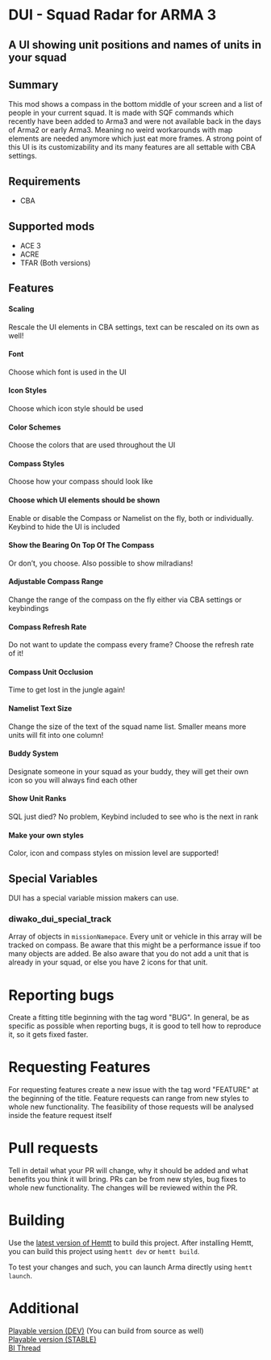 # DUI - Squad Radar for ARMA 3

## A UI showing unit positions and names of units in your squad

## Summary

This mod shows a compass in the bottom middle of your screen and a list of people in your current squad. It is made with SQF commands which recently have been added to Arma3 and were not available back in the days of Arma2 or early Arma3. Meaning no weird workarounds with map elements are needed anymore which just eat more frames.
A strong point of this UI is its customizability and its many features are all settable with CBA settings.

## Requirements

- CBA

## Supported mods

- ACE 3
- ACRE
- TFAR (Both versions)

## Features

#### Scaling

Rescale the UI elements in CBA settings, text can be rescaled on its own as well!

#### Font

Choose which font is used in the UI

#### Icon Styles

Choose which icon style should be used

#### Color Schemes

Choose the colors that are used throughout the UI

#### Compass Styles

Choose how your compass should look like

#### Choose which UI elements should be shown

Enable or disable the Compass or Namelist on the fly, both or individually. Keybind to hide the UI is included

#### Show the Bearing On Top Of The Compass

Or don’t, you choose. Also possible to show milradians!

#### Adjustable Compass Range

Change the range of the compass on the fly either via CBA settings or keybindings

#### Compass Refresh Rate

Do not want to update the compass every frame? Choose the refresh rate of it!

#### Compass Unit Occlusion

Time to get lost in the jungle again!

#### Namelist Text Size

Change the size of the text of the squad name list. Smaller means more units will fit into one column!

#### Buddy System

Designate someone in your squad as your buddy, they will get their own icon so you will always find each other

#### Show Unit Ranks

SQL just died? No problem, Keybind included to see who is the next in rank

#### Make your own styles

Color, icon and compass styles on mission level are supported!

## Special Variables

DUI has a special variable mission makers can use.

### diwako_dui_special_track

Array of objects in `missionNamepace`. Every unit or vehicle in this array will be tracked on compass. Be aware that this might be a performance issue if too many objects are added. Be also aware that you do not add a unit that is already in your squad, or else you have 2 icons for that unit.

# Reporting bugs

Create a fitting title beginning with the tag word "BUG".
In general, be as specific as possible when reporting bugs, it is good to tell how to reproduce it, so it gets fixed faster.

# Requesting Features

For requesting features create a new issue with the tag word "FEATURE" at the beginning of the title. Feature requests can range from new styles to whole new functionality. The feasibility of those requests will be analysed inside the feature request itself

# Pull requests

Tell in detail what your PR will change, why it should be added and what benefits you think it will bring. PRs can be from new styles, bug fixes to whole new functionality. The changes will be reviewed within the PR.

# Building

Use the [latest version of Hemtt](https://github.com/BrettMayson/HEMTT/releases/tag/v1.13.0) to build this project.
After installing Hemtt, you can build this project using `hemtt dev` or `hemtt build`.

To test your changes and such, you can launch Arma directly using `hemtt launch`.

# Additional

[Playable version (DEV)](https://steamcommunity.com/sharedfiles/filedetails/?id=1617125729) (You can build from source as well)\
[Playable version (STABLE)](https://steamcommunity.com/sharedfiles/filedetails/?id=1638341685)\
[BI Thread](https://forums.bohemia.net/forums/topic/221597-dui-squad-radar/)
